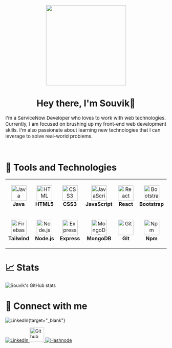 <p align="center">
    <img height=250 src="https://lh3.googleusercontent.com/_Kk4v9s_wL0ZNka8F7lh3wzeeNc6qa8ZVuTTojBRDQ27e0gqfIV2-wBlKXNd2rb4oLvyga7ySSv658iZKQNKTOFTUeRlBtjrKd2oACcd5zwIhFy6obOyIFJUyDDYNM-x8nNGWUwSalFA6Wcs6wUk5o4C6tBl-yLPkuemGP6apAhvJ0_lkkS28kzyg2oYNQomhVS7Zp5Ib7bwmxTJEpCa4pAicKOhmr83fsf17AgJeNqeZEpG4xlndBRJ0GBZc-ewPk3r6Vvq-x1tCtFUCrtKJCuk3ZD8q1ONSi6sxTxKlXnN1p5iEtIrXdO0rpJcVpP9w1EvBCMdMOAF15sq0NnLSxK84ANS6gC6a0nsJ6s0KV89D3jsLgn6Ea_NLMt3C4EtSYrZ-IuIWZb_0Cj6gv5jue0G_T-RFs7azCiqp119EEP8mlr9yubazjI4BYOsyxLsA9hG_TYNvFO2-WJrqcJ6DTZBco17KWRPH437kpAii7yDndBXPypcPXo-7O3JXTY-bdPvJ39XfmETAaOV2c0bH4VRla9IW3FM4cFLI4NOXnkDMoE3rh3DtwzgYp1Kfn0-VvR79OwohP5SN-nzPsciKgCwf009CcyR7OgWmVO5uYoxMu5GpCh-llZz-c98n23MSCGTUe0u8LOk2IOYBIkXNfO-6NCyepXhyVupgFc0CVRHoe41Vm2LZMNPuhFODKWmnyIk58QWFqX39mQm_I_Hqul91c71s4WqQ3nv-0IENjSMOjz5zZRv-rEnd-6dNPJbSilUIPDRpeil42uR8zAyVoCLxs2DAZ8HAXyb0Ig4Aba2aMRXfrEw3RjYpkU-YCdwqllwuA1JIan4MpR2x57mJOX8KprQtuuiSk9plSGYEziox0bxtcUZ3q7GtVEpKnOnwTR34SXqvEjkfSK0dSDKm47Qg_Q8o3Q-lNjlsTvpsCThwg=w640-h305-no?authuser=0" />
</p>

<h1 align="center">
    Hey there, I'm Souvik👋
</h1>
<p style="font-size: 15px;">I'm a ServiceNow Developer who loves to work with web technologies. Currently, I am focused on brushing up my front-end web development skills. I'm also passionate about learning new technologies that I can leverage to solve real-world problems.</p>
<br>

# 🔧 Tools and Technologies

<table>
  <tr>
    <td align="center" height="108" width="108">
      <img
        src="https://cdn.jsdelivr.net/gh/devicons/devicon/icons/java/java-original.svg"
        width="48"
        height="48"
        alt="Java"
      />
      <br /><strong>Java</strong>
    </td>
    <td align="center" height="108" width="108">
      <img
        src="https://cdn.jsdelivr.net/gh/devicons/devicon/icons/html5/html5-plain.svg"
        width="48"
        height="48"
        alt="HTML"
      />
      <br /><strong>HTML5</strong>
    </td>
    <td align="center" height="108" width="108">
      <img
        src="https://cdn.jsdelivr.net/gh/devicons/devicon/icons/css3/css3-plain.svg"
        width="48"
        height="48"
        alt="CSS3"
      />
      <br /><strong>CSS3</strong>
    </td>
    <td align="center" height="108" width="108">
      <img
        src="https://cdn.jsdelivr.net/gh/devicons/devicon/icons/javascript/javascript-plain.svg"
        width="48"
        height="48"
        alt="JavaScript"
      />
      <br /><strong>JavaScript</strong>
    </td>
    <td align="center" height="108" width="108">
      <img
        src="https://cdn.jsdelivr.net/gh/devicons/devicon/icons/react/react-original.svg"
        width="48"
        height="48"
        alt="React"
      />
      <br /><strong>React</strong>
    </td>
    <td align="center" height="108" width="108">
      <img
        src="https://cdn.jsdelivr.net/gh/devicons/devicon/icons/bootstrap/bootstrap-plain.svg"
        width="48"
        height="48"
        alt="Bootstrap"
      />
      <br /><strong>Bootstrap</strong>
    </td>
  </tr>
  <tr>
    <td align="center" height="108" width="108">
      <img
        src="https://cdn.jsdelivr.net/gh/devicons/devicon/icons/tailwindcss/tailwindcss-plain.svg"
        width="48"
        height="48"
        alt="Firebase"
      />
      <br /><strong>Tailwind</strong>
    </td>
    <td align="center" height="108" width="108">
      <img
        src="https://cdn.jsdelivr.net/gh/devicons/devicon/icons/nodejs/nodejs-original.svg"
        width="48"
        height="48"
        alt="Node.js"
      />
      <br /><strong>Node.js</strong>
    </td>
    <td align="center" height="108" width="108">
      <img
        src="https://cdn.jsdelivr.net/gh/devicons/devicon/icons/express/express-original.svg"
        width="48"
        height="48"
        alt="Express"
      />
      <br /><strong>Express</strong>
    </td>
    <td align="center" height="108" width="108">
      <img
        src="https://cdn.jsdelivr.net/gh/devicons/devicon/icons/mongodb/mongodb-original.svg"
        width="48"
        height="48"
        alt="MongoDB"
      />
      <br /><strong>MongoDB</strong>
    </td>
    <td align="center" height="108" width="108">
      <img
        src="https://cdn.jsdelivr.net/gh/devicons/devicon/icons/git/git-original.svg"
        width="48"
        height="48"
        alt="Git"
      />
      <br /><strong>Git</strong>
    </td>
    <td align="center" height="108" width="108">
      <img
        src="https://cdn.jsdelivr.net/gh/devicons/devicon/icons/npm/npm-original-wordmark.svg"
        width="48"
        height="48"
        alt="Npm"
      />
      <br /><strong>Npm</strong>
    </td>
  </tr>
</table>


# 📈 Stats

![Souvik's GitHub stats](https://github-readme-stats.vercel.app/api?username=whyucode&show_icons=true&theme=transparent&hide_border=true&icon_color=808080&text_color=bebebe&hide_title=true&ring_color=bebebe)


# 🤝 Connect with me

![LinkedIn](https://www.linkedin.com/in/souvikdasdev/){target="_blank"}

<a href="https://www.linkedin.com/in/souvikdasdev/" target="_blank">
    <img src="https://img.icons8.com/color/48/null/linkedin-circled--v1.png" alt="LinkedIn"
    />
</a>
<a href="https://github.com/whyucode" target="_blank">
    <img style="width: 45px;" src="https://lh3.googleusercontent.com/tC6MFoEsHBH_Mm1a3zfk6I772JaczWBMbsL5VOi7DzPJ6ZosJHf_dq3EV9n0-9vFe20yt3ViMjHdcj4c-hWxmj_t3Nze2JpdzjTxVjdtobmVf5_bQowsJ9CpM-W3r_fluzBa9eH0icnmuUCEC1dplCt3BjVPad_XflT3rA2fdsNpthZU0XFDVPOIEMvwpDCUTQxkctdJBE1GwgfJMVxA-i_ux-wjcnWstDg17C1di9g8xMXPp2W9A0_GdyG7sSceQltuzls6Z5-UnOOWKHlZEyUz2iOe4dj9e74NCIteealsdSETTxNUOwaFQbxgyjS5HjTQaReu0T-42WhpaYyIYri7fhkgAx_usOMxdnl2VAnHgSdVicvqv4m7YTLeYw4P9Vbvhdyeh0jn3le8L2P7WhjnHE3C7V8icvVKbGsDShW4p_M2c_OHHkynVZgJyh6dM3wv79HQrdLImq01LgAbC-dqQucr2ZeTuIK4NePrSYU6F4tDG2XGKH2k90tCYV-M7lR-rddJgrg5MYjQT2nFZj2TgXJHElOcYXLbvd9sIrBQT03riaDcPEC6tM-vv_9eawhLbExnQb4iLManA4SCgyd9m4Tl8WQXV6Lcnjne3mlkVFLipkCVIt_6mNaS9P0J_Lqfm9aFX0CHXTDH5DubGI8aoUTFzypFo1KIAhB3TdUvT5cYxX1ITMEUFOGWt-daGgKtFqt-59mj3aX4wj6uz--5aB-r0KbJEF_eMfP6_5iKTOt-XljSSgNce7upxbt7ejv2CjyFzJ3mbhrQVHuNnJje12s1owudjbQpLf26X7zsy7HOjbKy2EyWlrIStU0WehBNOwVcUhsvR86ZiJeC2U0EscVRu1Cch2Im_v_x0X_bAXMZXn2MZNzzsfiJa5A6J4YtPAjU3QclAb35sfS4bU3_1kM06dFVy1UBMXQp3UXz3A=s448-no?authuser=0" alt="Github"
    />
</a>
<a href="https://souvikdas.hashnode.dev/" target="_blank">
    <img src="https://img.icons8.com/color/48/null/hashnode.png" alt="Hashnode"
    />
</a>
